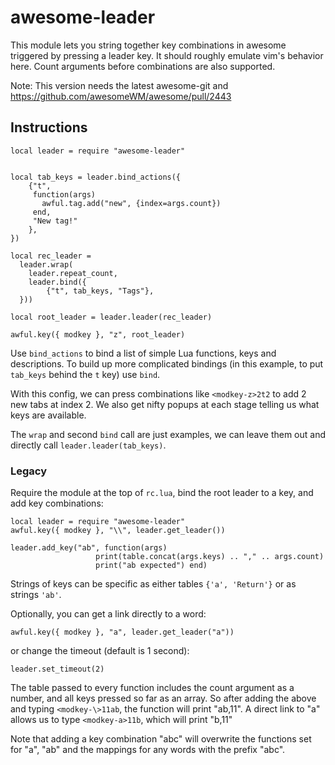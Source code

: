 # awesome-leader

This module lets you string together key combinations in awesome triggered by pressing a leader key. It should roughly emulate vim's behavior here. Count arguments before combinations are also supported.

Note: This version needs the latest awesome-git and https://github.com/awesomeWM/awesome/pull/2443

## Instructions

```
local leader = require "awesome-leader"


local tab_keys = leader.bind_actions({
    {"t",
     function(args)
       awful.tag.add("new", {index=args.count})
     end,
     "New tag!"
    },
})

local rec_leader =
  leader.wrap(
    leader.repeat_count,
    leader.bind({
        {"t", tab_keys, "Tags"},
  }))

local root_leader = leader.leader(rec_leader)

awful.key({ modkey }, "z", root_leader)
```

Use `bind_actions` to bind a list of simple Lua functions, keys and
descriptions. To build up more complicated bindings (in this example, to put
`tab_keys` behind the `t` key) use `bind`.

With this config, we can press combinations like `<modkey-z>2t2` to add 2 new tabs at index 2.
We also get nifty popups at each stage telling us what keys are available.

The `wrap` and second `bind` call are just examples, we can leave them out and directly call
`leader.leader(tab_keys)`.

### Legacy

Require the module at the top of `rc.lua`, bind the root leader to a key, and add key combinations:

    local leader = require "awesome-leader"
    awful.key({ modkey }, "\\", leader.get_leader())

    leader.add_key("ab", function(args)
                       print(table.concat(args.keys) .. "," .. args.count)
                       print("ab expected") end)

Strings of keys can be specific as either tables `{'a', 'Return'}` or as strings `'ab'`.

Optionally, you can get a link directly to a word:

    awful.key({ modkey }, "a", leader.get_leader("a"))

or change the timeout (default is 1 second):

    leader.set_timeout(2)

The table passed to every function includes the count argument as a number, and all keys pressed so far as an array.
So after adding the above and typing `<modkey-\>11ab`, the function will print "ab,11".
A direct link to "a" allows us to type `<modkey-a>11b`, which will print "b,11"

Note that adding a key combination "abc" will overwrite the functions set for "a", "ab" and the mappings for any words with the prefix "abc".
